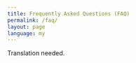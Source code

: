 ```yaml
---
title: Frequently Asked Questions (FAQ)
permalink: /faq/
layout: page
language: my
---
```


Translation needed.
